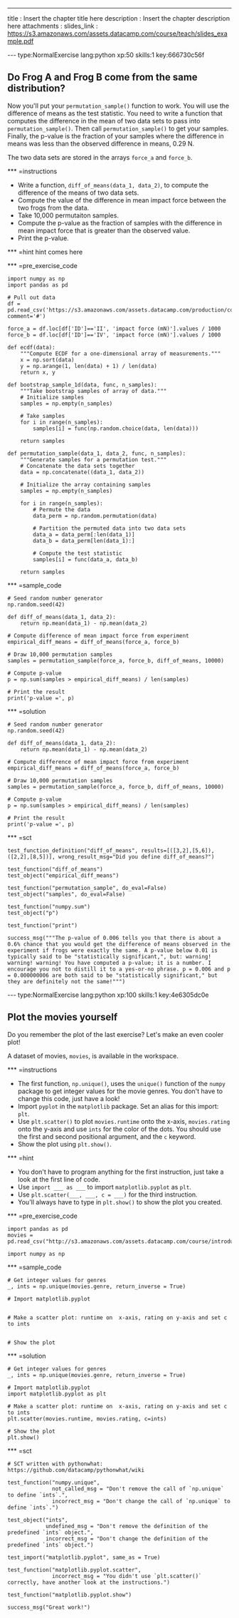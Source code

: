 ---
title       : Insert the chapter title here
description : Insert the chapter description here
attachments :
  slides_link : https://s3.amazonaws.com/assets.datacamp.com/course/teach/slides_example.pdf

--- type:NormalExercise lang:python xp:50 skills:1 key:666730c56f
## Do Frog A and Frog B come from the same distribution?

Now you'll put your `permutation_sample()` function to work. You will use the difference of means as the test statistic. You need to write a function that computes the difference in the mean of two data sets to pass into `permutation_sample()`. Then call `permutation_sample()` to get your samples. Finally, the p-value is the fraction of your samples where the difference in means was less than the observed difference in means, 0.29 N.

The two data sets are stored in the arrays `force_a` and `force_b`.

*** =instructions
- Write a function, `diff_of_means(data_1, data_2)`, to compute the difference of the means of two data sets.
- Compute the value of the difference in mean impact force between the two frogs from the data.
- Take 10,000 permutaiton samples.
- Compute the p-value as the fraction of samples with the difference in mean impact force that is greater than the observed value.
- Print the p-value.

*** =hint
hint comes here

*** =pre_exercise_code
```{python}
import numpy as np
import pandas as pd

# Pull out data
df = pd.read_csv('https://s3.amazonaws.com/assets.datacamp.com/production/course_1397/datasets/frog_tongue.csv', comment='#')

force_a = df.loc[df['ID']=='II', 'impact force (mN)'].values / 1000
force_b = df.loc[df['ID']=='IV', 'impact force (mN)'].values / 1000

def ecdf(data):
    """Compute ECDF for a one-dimensional array of measurements."""
    x = np.sort(data)
    y = np.arange(1, len(data) + 1) / len(data)
    return x, y

def bootstrap_sample_1d(data, func, n_samples):
    """Take bootstrap samples of array of data."""
    # Initialize samples
    samples = np.empty(n_samples)

    # Take samples
    for i in range(n_samples):
        samples[i] = func(np.random.choice(data, len(data)))

    return samples

def permutation_sample(data_1, data_2, func, n_samples):
    """Generate samples for a permutation test."""
    # Concatenate the data sets together
    data = np.concatenate((data_1, data_2))

    # Initialize the array containing samples
    samples = np.empty(n_samples)

    for i in range(n_samples):
        # Permute the data
        data_perm = np.random.permutation(data)

        # Partition the permuted data into two data sets
        data_a = data_perm[:len(data_1)]
        data_b = data_perm[len(data_1):]

        # Compute the test statistic
        samples[i] = func(data_a, data_b)

    return samples
```

*** =sample_code
```{python}
# Seed random number generator
np.random.seed(42)

def diff_of_means(data_1, data_2):
    return np.mean(data_1) - np.mean(data_2)

# Compute difference of mean impact force from experiment
empirical_diff_means = diff_of_means(force_a, force_b)

# Draw 10,000 permutation samples
samples = permutation_sample(force_a, force_b, diff_of_means, 10000)

# Compute p-value
p = np.sum(samples > empirical_diff_means) / len(samples)

# Print the result
print('p-value =', p)
```

*** =solution
```{python}
# Seed random number generator
np.random.seed(42)

def diff_of_means(data_1, data_2):
    return np.mean(data_1) - np.mean(data_2)

# Compute difference of mean impact force from experiment
empirical_diff_means = diff_of_means(force_a, force_b)

# Draw 10,000 permutation samples
samples = permutation_sample(force_a, force_b, diff_of_means, 10000)

# Compute p-value
p = np.sum(samples > empirical_diff_means) / len(samples)

# Print the result
print('p-value =', p)
```

*** =sct
```{python}
test_function_definition("diff_of_means", results=[([3,2],[5,6]),([2,2],[8,5])], wrong_result_msg="Did you define diff_of_means?")

test_function("diff_of_means")
test_object("empirical_diff_means")

test_function("permutation_sample", do_eval=False)
test_object("samples", do_eval=False)

test_function("numpy.sum")
test_object("p")

test_function("print")

success_msg("""The p-value of 0.006 tells you that there is about a 0.6% chance that you would get the difference of means observed in the experiment if frogs were exactly the same. A p-value below 0.01 is typically said to be "statistically significant,", but: warning! warning! warning! You have computed a p-value; it is a number. I encourage you not to distill it to a yes-or-no phrase. p = 0.006 and p = 0.000000006 are both said to be "statistically significant," but they are definitely not the same!""")
```
--- type:NormalExercise lang:python xp:100 skills:1 key:4e6305dc0e
## Plot the movies yourself

Do you remember the plot of the last exercise? Let's make an even cooler plot!

A dataset of movies, `movies`, is available in the workspace.

*** =instructions
- The first function, `np.unique()`, uses the `unique()` function of the `numpy` package to get integer values for the movie genres. You don't have to change this code, just have a look!
- Import `pyplot` in the `matplotlib` package. Set an alias for this import: `plt`.
- Use `plt.scatter()` to plot `movies.runtime` onto the x-axis, `movies.rating` onto the y-axis and use `ints` for the color of the dots. You should use the first and second positional argument, and the `c` keyword.
- Show the plot using `plt.show()`.

*** =hint
- You don't have to program anything for the first instruction, just take a look at the first line of code.
- Use `import ___ as ___` to import `matplotlib.pyplot` as `plt`.
- Use `plt.scatter(___, ___, c = ___)` for the third instruction.
- You'll always have to type in `plt.show()` to show the plot you created.

*** =pre_exercise_code
```{python}
import pandas as pd
movies = pd.read_csv("http://s3.amazonaws.com/assets.datacamp.com/course/introduction_to_r/movies.csv")

import numpy as np
```

*** =sample_code
```{python}
# Get integer values for genres
_, ints = np.unique(movies.genre, return_inverse = True)

# Import matplotlib.pyplot


# Make a scatter plot: runtime on  x-axis, rating on y-axis and set c to ints


# Show the plot

```

*** =solution
```{python}
# Get integer values for genres
_, ints = np.unique(movies.genre, return_inverse = True)

# Import matplotlib.pyplot
import matplotlib.pyplot as plt

# Make a scatter plot: runtime on  x-axis, rating on y-axis and set c to ints
plt.scatter(movies.runtime, movies.rating, c=ints)

# Show the plot
plt.show()
```

*** =sct
```{python}
# SCT written with pythonwhat: https://github.com/datacamp/pythonwhat/wiki

test_function("numpy.unique",
              not_called_msg = "Don't remove the call of `np.unique` to define `ints`.",
              incorrect_msg = "Don't change the call of `np.unique` to define `ints`.")

test_object("ints",
            undefined_msg = "Don't remove the definition of the predefined `ints` object.",
            incorrect_msg = "Don't change the definition of the predefined `ints` object.")

test_import("matplotlib.pyplot", same_as = True)

test_function("matplotlib.pyplot.scatter",
              incorrect_msg = "You didn't use `plt.scatter()` correctly, have another look at the instructions.")

test_function("matplotlib.pyplot.show")

success_msg("Great work!")
```
